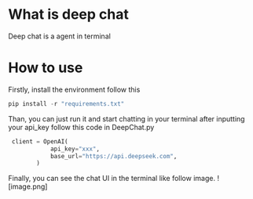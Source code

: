 # What is deep chat
Deep chat is a agent in terminal
# How to use
Firstly, install the environment follow this
```Python
pip install -r "requirements.txt"
```
Than, you can just run it and start chatting in your terminal after inputting your api_key follow this code in DeepChat.py
```Python
 client = OpenAI(
            api_key="xxx",
            base_url="https://api.deepseek.com",
        )
```
Finally, you can see the chat UI in the terminal like follow image.
![image.png]